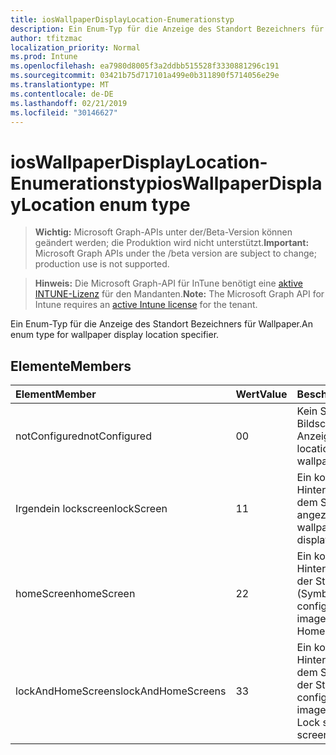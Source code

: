 ```yaml
---
title: iosWallpaperDisplayLocation-Enumerationstyp
description: Ein Enum-Typ für die Anzeige des Standort Bezeichners für Wallpaper.
author: tfitzmac
localization_priority: Normal
ms.prod: Intune
ms.openlocfilehash: ea7980d8005f3a2ddbb515528f3330881296c191
ms.sourcegitcommit: 03421b75d717101a499e0b311890f5714056e29e
ms.translationtype: MT
ms.contentlocale: de-DE
ms.lasthandoff: 02/21/2019
ms.locfileid: "30146627"
---
```

# <a name="ioswallpaperdisplaylocation-enum-type"></a><span data-ttu-id="3e24a-103">iosWallpaperDisplayLocation-Enumerationstyp</span><span class="sxs-lookup"><span data-stu-id="3e24a-103">iosWallpaperDisplayLocation enum type</span></span>

> <span data-ttu-id="3e24a-104">**Wichtig:** Microsoft Graph-APIs unter der/Beta-Version können geändert werden; die Produktion wird nicht unterstützt.</span><span class="sxs-lookup"><span data-stu-id="3e24a-104">**Important:** Microsoft Graph APIs under the /beta version are subject to change; production use is not supported.</span></span>

> <span data-ttu-id="3e24a-105">**Hinweis:** Die Microsoft Graph-API für InTune benötigt eine [aktive INTUNE-Lizenz](https://go.microsoft.com/fwlink/?linkid=839381) für den Mandanten.</span><span class="sxs-lookup"><span data-stu-id="3e24a-105">**Note:** The Microsoft Graph API for Intune requires an [active Intune license](https://go.microsoft.com/fwlink/?linkid=839381) for the tenant.</span></span>

<span data-ttu-id="3e24a-106">Ein Enum-Typ für die Anzeige des Standort Bezeichners für Wallpaper.</span><span class="sxs-lookup"><span data-stu-id="3e24a-106">An enum type for wallpaper display location specifier.</span></span>

## <a name="members"></a><span data-ttu-id="3e24a-107">Elemente</span><span class="sxs-lookup"><span data-stu-id="3e24a-107">Members</span></span>
|<span data-ttu-id="3e24a-108">Element</span><span class="sxs-lookup"><span data-stu-id="3e24a-108">Member</span></span>|<span data-ttu-id="3e24a-109">Wert</span><span class="sxs-lookup"><span data-stu-id="3e24a-109">Value</span></span>|<span data-ttu-id="3e24a-110">Beschreibung</span><span class="sxs-lookup"><span data-stu-id="3e24a-110">Description</span></span>|
|:---|:---|:---|
|<span data-ttu-id="3e24a-111">notConfigured</span><span class="sxs-lookup"><span data-stu-id="3e24a-111">notConfigured</span></span>|<span data-ttu-id="3e24a-112">0</span><span class="sxs-lookup"><span data-stu-id="3e24a-112">0</span></span>|<span data-ttu-id="3e24a-113">Kein Speicherort für die Bildschirmhintergrund Anzeige angegeben.</span><span class="sxs-lookup"><span data-stu-id="3e24a-113">No location specified for wallpaper display.</span></span>|
|<span data-ttu-id="3e24a-114">Irgendein lockscreen</span><span class="sxs-lookup"><span data-stu-id="3e24a-114">lockScreen</span></span>|<span data-ttu-id="3e24a-115">1</span><span class="sxs-lookup"><span data-stu-id="3e24a-115">1</span></span>|<span data-ttu-id="3e24a-116">Ein konfiguriertes Hintergrundbild wird auf dem Sperrbildschirm angezeigt.</span><span class="sxs-lookup"><span data-stu-id="3e24a-116">A configured wallpaper image is displayed on Lock screen.</span></span>|
|<span data-ttu-id="3e24a-117">homeScreen</span><span class="sxs-lookup"><span data-stu-id="3e24a-117">homeScreen</span></span>|<span data-ttu-id="3e24a-118">2</span><span class="sxs-lookup"><span data-stu-id="3e24a-118">2</span></span>|<span data-ttu-id="3e24a-119">Ein konfiguriertes Hintergrundbild wird auf der Startseite (Symbolliste) angezeigt.</span><span class="sxs-lookup"><span data-stu-id="3e24a-119">A configured wallpaper image is displayed on Home (icon list) screen.</span></span>|
|<span data-ttu-id="3e24a-120">lockAndHomeScreens</span><span class="sxs-lookup"><span data-stu-id="3e24a-120">lockAndHomeScreens</span></span>|<span data-ttu-id="3e24a-121">3</span><span class="sxs-lookup"><span data-stu-id="3e24a-121">3</span></span>|<span data-ttu-id="3e24a-122">Ein konfiguriertes Hintergrundbild wird auf dem Sperrbildschirm und der Startseite angezeigt.</span><span class="sxs-lookup"><span data-stu-id="3e24a-122">A configured wallpaper image is displayed on Lock screen and Home screen.</span></span>|




